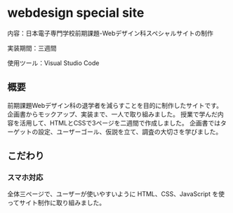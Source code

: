 # webdesign special site

内容：日本電子専門学校前期課題-Webデザイン科スペシャルサイトの制作

実装期間：三週間

使用ツール：Visual Studio Code 

## 概要

前期課題Webデザイン科の退学者を減らすことを目的に制作したサイトです。
企画書からモックアップ、実装まで、一人で取り組みました。
授業で学んだ内容を活用して、HTMLとCSSで3ページを二週間で作成しました。
企画書ではターゲットの設定、ユーザーゴール、仮説を立て、調査の大切さを学びました。

## こだわり
### スマホ対応

全体三ページで、ユーザーが使いやすいように HTML、CSS、JavaScript を使ってサイト制作に取り組みました。




